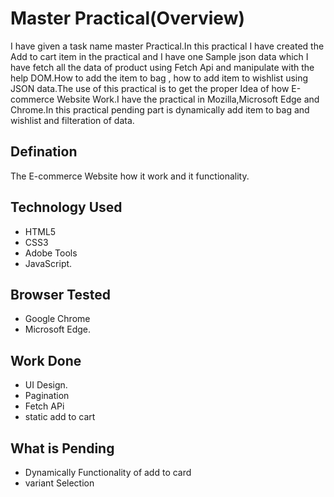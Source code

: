 
# Master Practical(Overview)

I have given a task name master Practical.In this practical I have created the Add to cart item in the practical and I have one Sample json data which I have fetch all the data of product using Fetch Api and manipulate with the help DOM.How to add the item to bag , how to add item to wishlist using JSON data.The use of this practical is to get the proper Idea of how E-commerce Website Work.I have the practical in Mozilla,Microsoft Edge and Chrome.In this practical pending part is dynamically add item to bag and wishlist and filteration of data.

## Defination
 The E-commerce Website how it work and it functionality.

 ## Technology Used
 - HTML5
- CSS3
- Adobe Tools
- JavaScript.
 ## Browser Tested 
 - Google Chrome
 - Microsoft Edge.
 
  ## Work Done
 - UI Design.
 - Pagination
 - Fetch APi
 - static add to cart

 ## What is Pending
- Dynamically Functionality of add to card
- variant Selection


